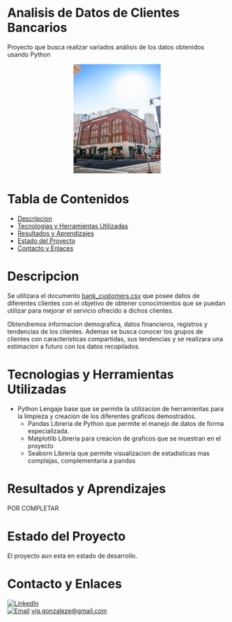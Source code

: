 # Analisis de Datos de Clientes Bancarios
Proyecto que busca realizar variados análisis de los datos obtenidos usando Python
<div align="center">
    <picture>
        <img alt="alt" src="Fotos/image.png" width="200" height="250">
    </picture>
</div>

# Tabla de Contenidos
*   [Descripcion](#descripcion)
*   [Tecnologias y Herramientas Utilizadas](#tecnologias-y-herramientas-utilizadas)
*   [Resultados y Aprendizajes](#resultados-y-aprendizajes)
*   [Estado del Proyecto](#estado-del-proyecto)
*   [Contacto y Enlaces](#contacto-y-enlaces)

# Descripcion
Se utilizara el documento [bank_customers.csv](Datos/bank_customers.csv) que posee datos de diferentes clientes con el objetivo de obtener conocimientos que se puedan utilizar para mejorar el servicio ofrecido a dichos clientes.

Obtendremos informacion demografica, datos financieros, registros y tendencias de los clientes. Ademas se busca conocer los grupos de clientes con caracteristicas compartidas, sus tendencias y se realizara una estimacion a futuro con los datos recopilados.

# Tecnologias y Herramientas Utilizadas
* Python
    Lengaje base que se permite la utilizacion de herramientas para la limpieza y creacion de los diferentes graficos demostrados.
    * Pandas
        Libreria de Python que permite el manejo de datos de forma especializada.
    * Matplotlib
        Libreria para creacion de graficos que se muestran en el proyecto
    * Seaborn
        Libreria que permite visualizacion de estadisticas mas complejas, complementaria a pandas
# Resultados y Aprendizajes
POR COMPLETAR

# Estado del Proyecto
El proyecto aun esta en estado de desarrollo.

# Contacto y Enlaces
[![LinkedIn](https://img.shields.io/badge/LinkedIn-0077B5?style=for-the-badge&logo=linkedin&logoColor=white)](https://www.linkedin.com/in/vicente-gonzalez-escobar-9b637a1a3)</br>
[![Email](https://img.shields.io/badge/Gmail-D14836?style=for-the-badge&logo=gmail&logoColor=white)](mailto:vig.gonzaleze@gmail.com) vig.gonzaleze@gmail.com
